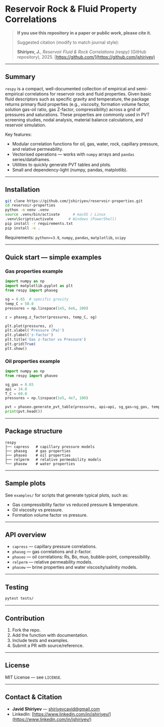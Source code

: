# Reservoir Rock & Fluid Property Correlations

> **If you use this repository in a paper or public work, please cite it.**
>
> Suggested citation (modify to match journal style):
>
> **Shiriyev, J.**, *Reservoir Fluid & Rock Correlations (respy)* (GitHub repository), 2025. [https://github.com/](https://github.com/jshiriyev)

---

## Summary

`respy` is a compact, well-documented collection of empirical and semi-empirical correlations for reservoir rock and fluid properties. Given basic fluid descriptors such as specific gravity and temperature, the package returns primary fluid properties (e.g., viscosity, formation volume factor, solution gas-oil ratio, gas Z-factor, compressibility) across a grid of pressures and saturations. These properties are commonly used in PVT screening studies, nodal analysis, material balance calculations, and reservoir simulation.

Key features:

* Modular correlation functions for oil, gas, water, rock, capillary pressure, and relative permeability.
* Vectorised operations — works with `numpy` arrays and `pandas` series/dataframes.
* Utilities to quickly generate PVT tables and plots.
* Small and dependency-light (numpy, pandas, matplotlib).

---

## Installation

```bash
git clone https://github.com/jshiriyev/reservoir-properties.git
cd reservoir-properties
python -m venv .venv
source .venv/bin/activate      # macOS / Linux
.venv\Scripts\activate       # Windows (PowerShell)
pip install -r requirements.txt
pip install -e .
```

Requirements: `python>=3.9`, `numpy`, `pandas`, `matplotlib`, `scipy`

---

## Quick start — simple examples

### Gas properties example

```python
import numpy as np
import matplotlib.pyplot as plt
from respy import phaseg

sg = 0.65  # specific gravity
temp_C = 50.0
pressures = np.linspace(1e5, 6e6, 200)

z = phaseg.z_factor(pressures, temp_C, sg)

plt.plot(pressures, z)
plt.xlabel('Pressure (Pa)')
plt.ylabel('z-factor')
plt.title('Gas z-factor vs Pressure')
plt.grid(True)
plt.show()
```

### Oil properties example

```python
import numpy as np
from respy import phaseo

sg_gas = 0.65
api = 34.0
T_C = 60.0
pressures = np.linspace(1e5, 4e7, 100)

pvt = phaseo.generate_pvt_table(pressures, api=api, sg_gas=sg_gas, temp_C=T_C)
print(pvt.head())
```

---

## Package structure

```
respy
├── capress   # capillary pressure models
├── phaseg    # gas properties
├── phaseo    # oil properties
├── relperm   # relative permeability models
└── phasew    # water properties
```

---

## Sample plots

See `examples/` for scripts that generate typical plots, such as:

* Gas compressibility factor vs reduced pressure & temperature.
* Oil viscosity vs pressure.
* Formation volume factor vs pressure.

---

## API overview

* `capress` — capillary pressure correlations.
* `phaseg` — gas correlations and z-factor.
* `phaseo` — oil correlations: Rs, Bo, muo, bubble-point, compressibility.
* `relperm` — relative permeability models.
* `phasew` — brine properties and water viscosity/salinity models.

---

## Testing

```bash
pytest tests/
```

---

## Contribution

1. Fork the repo.
2. Add the function with documentation.
3. Include tests and examples.
4. Submit a PR with source/reference.

---

## License

MIT License — see `LICENSE`.

---

## Contact & Citation

* **Javid Shiriyev** — [shiriyevcavid@gmail.com](mailto:shiriyevcavid@gmail.com)
* LinkedIn: [https://www.linkedin.com/in/jshiriyev/](https://www.linkedin.com/in/jshiriyev/)
